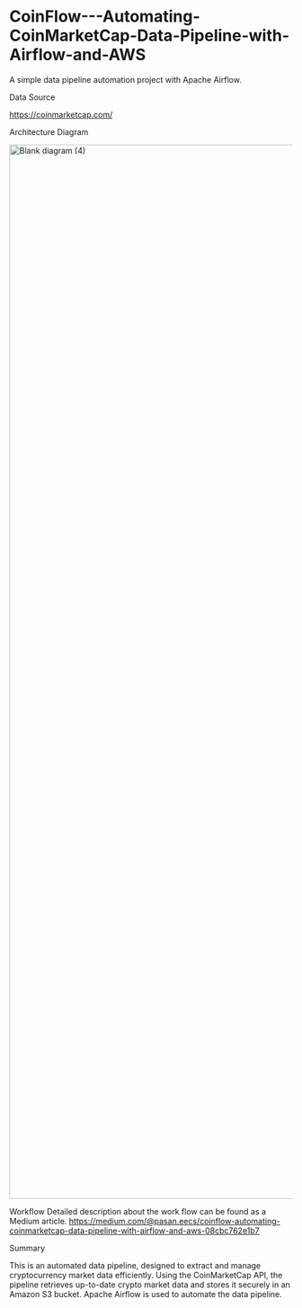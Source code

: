 # CoinFlow---Automating-CoinMarketCap-Data-Pipeline-with-Airflow-and-AWS
A simple data pipeline automation project with Apache Airflow.

Data Source

https://coinmarketcap.com/

Architecture Diagram

<img width="3675" height="1875" alt="Blank diagram (4)" src="https://github.com/user-attachments/assets/f037f9ca-5bfc-46c6-9ddd-fdb699331d5a" />

Workflow
Detailed description about the work flow can be found as a Medium article.
https://medium.com/@pasan.eecs/coinflow-automating-coinmarketcap-data-pipeline-with-airflow-and-aws-08cbc762e1b7

Summary

This is an automated data pipeline, designed to extract and manage cryptocurrency market data efficiently.
Using the CoinMarketCap API, the pipeline retrieves up-to-date crypto market data and stores it securely in an Amazon S3 bucket.
Apache Airflow is used to automate the data pipeline.


